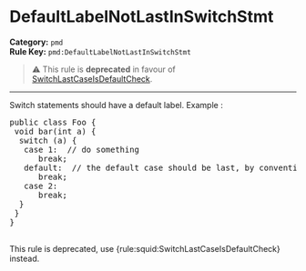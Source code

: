 # DefaultLabelNotLastInSwitchStmt
**Category:** `pmd`<br/>
**Rule Key:** `pmd:DefaultLabelNotLastInSwitchStmt`<br/>
> :warning: This rule is **deprecated** in favour of [SwitchLastCaseIsDefaultCheck](https://rules.sonarsource.com/java/RSPEC-witchLastCaseIsDefaultCheck).

-----

Switch statements should have a default label. Example :
<pre>
public class Foo {
 void bar(int a) {
  switch (a) {
   case 1:  // do something
      break;
   default:  // the default case should be last, by convention
      break;
   case 2:
      break;
  }
 }
}
  </pre>

<p>
  This rule is deprecated, use {rule:squid:SwitchLastCaseIsDefaultCheck} instead.
</p>
